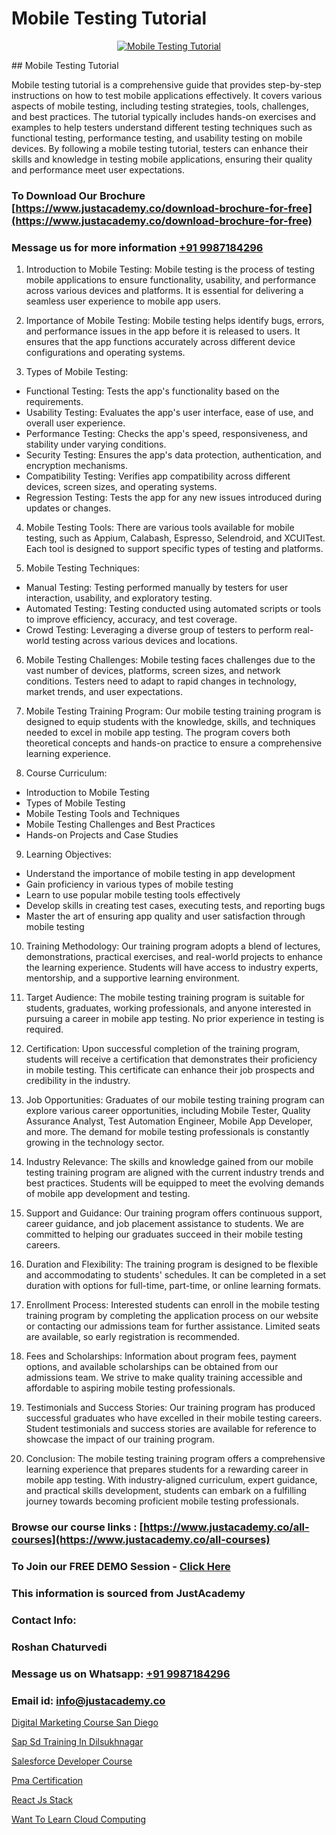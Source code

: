 # Mobile Testing Tutorial

<p align="center">
  <a href="https://justacademy.co/program-detail/software-testing">
    <img src="https://justacademy.co/storage2/program_images/1704700438.webp" alt="Mobile Testing Tutorial">
  </a>
</p>
## Mobile Testing Tutorial

Mobile testing tutorial is a comprehensive guide that provides step-by-step instructions on how to test mobile applications effectively. It covers various aspects of mobile testing, including testing strategies, tools, challenges, and best practices. The tutorial typically includes hands-on exercises and examples to help testers understand different testing techniques such as functional testing, performance testing, and usability testing on mobile devices. By following a mobile testing tutorial, testers can enhance their skills and knowledge in testing mobile applications, ensuring their quality and performance meet user expectations.
### To Download Our Brochure [https://www.justacademy.co/download-brochure-for-free](https://www.justacademy.co/download-brochure-for-free)
### Message us for more information [+91 9987184296](https://api.whatsapp.com/send?phone=919987184296)
1) Introduction to Mobile Testing:
Mobile testing is the process of testing mobile applications to ensure functionality, usability, and performance across various devices and platforms. It is essential for delivering a seamless user experience to mobile app users.

2) Importance of Mobile Testing:
Mobile testing helps identify bugs, errors, and performance issues in the app before it is released to users. It ensures that the app functions accurately across different device configurations and operating systems.

3) Types of Mobile Testing:
- Functional Testing: Tests the app's functionality based on the requirements.
- Usability Testing: Evaluates the app's user interface, ease of use, and overall user experience.
- Performance Testing: Checks the app's speed, responsiveness, and stability under varying conditions.
- Security Testing: Ensures the app's data protection, authentication, and encryption mechanisms.
- Compatibility Testing: Verifies app compatibility across different devices, screen sizes, and operating systems.
- Regression Testing: Tests the app for any new issues introduced during updates or changes.

4) Mobile Testing Tools:
There are various tools available for mobile testing, such as Appium, Calabash, Espresso, Selendroid, and XCUITest. Each tool is designed to support specific types of testing and platforms.

5) Mobile Testing Techniques:
- Manual Testing: Testing performed manually by testers for user interaction, usability, and exploratory testing.
- Automated Testing: Testing conducted using automated scripts or tools to improve efficiency, accuracy, and test coverage.
- Crowd Testing: Leveraging a diverse group of testers to perform real-world testing across various devices and locations.

6) Mobile Testing Challenges:
Mobile testing faces challenges due to the vast number of devices, platforms, screen sizes, and network conditions. Testers need to adapt to rapid changes in technology, market trends, and user expectations.

7) Mobile Testing Training Program:
Our mobile testing training program is designed to equip students with the knowledge, skills, and techniques needed to excel in mobile app testing. The program covers both theoretical concepts and hands-on practice to ensure a comprehensive learning experience.

8) Course Curriculum:
- Introduction to Mobile Testing
- Types of Mobile Testing
- Mobile Testing Tools and Techniques
- Mobile Testing Challenges and Best Practices
- Hands-on Projects and Case Studies

9) Learning Objectives:
- Understand the importance of mobile testing in app development
- Gain proficiency in various types of mobile testing
- Learn to use popular mobile testing tools effectively
- Develop skills in creating test cases, executing tests, and reporting bugs
- Master the art of ensuring app quality and user satisfaction through mobile testing

10) Training Methodology:
Our training program adopts a blend of lectures, demonstrations, practical exercises, and real-world projects to enhance the learning experience. Students will have access to industry experts, mentorship, and a supportive learning environment.

11) Target Audience:
The mobile testing training program is suitable for students, graduates, working professionals, and anyone interested in pursuing a career in mobile app testing. No prior experience in testing is required.

12) Certification:
Upon successful completion of the training program, students will receive a certification that demonstrates their proficiency in mobile testing. This certificate can enhance their job prospects and credibility in the industry.

13) Job Opportunities:
Graduates of our mobile testing training program can explore various career opportunities, including Mobile Tester, Quality Assurance Analyst, Test Automation Engineer, Mobile App Developer, and more. The demand for mobile testing professionals is constantly growing in the technology sector.

14) Industry Relevance:
The skills and knowledge gained from our mobile testing training program are aligned with the current industry trends and best practices. Students will be equipped to meet the evolving demands of mobile app development and testing.

15) Support and Guidance:
Our training program offers continuous support, career guidance, and job placement assistance to students. We are committed to helping our graduates succeed in their mobile testing careers.

16) Duration and Flexibility:
The training program is designed to be flexible and accommodating to students' schedules. It can be completed in a set duration with options for full-time, part-time, or online learning formats.

17) Enrollment Process:
Interested students can enroll in the mobile testing training program by completing the application process on our website or contacting our admissions team for further assistance. Limited seats are available, so early registration is recommended.

18) Fees and Scholarships:
Information about program fees, payment options, and available scholarships can be obtained from our admissions team. We strive to make quality training accessible and affordable to aspiring mobile testing professionals.

19) Testimonials and Success Stories:
Our training program has produced successful graduates who have excelled in their mobile testing careers. Student testimonials and success stories are available for reference to showcase the impact of our training program.

20) Conclusion:
The mobile testing training program offers a comprehensive learning experience that prepares students for a rewarding career in mobile app testing. With industry-aligned curriculum, expert guidance, and practical skills development, students can embark on a fulfilling journey towards becoming proficient mobile testing professionals.

### Browse our course links : [https://www.justacademy.co/all-courses](https://www.justacademy.co/all-courses) 
### To Join our FREE DEMO Session - [Click Here](https://www.justacademy.co/register-for-course-demo)


### This information is sourced from JustAcademy
### Contact Info:
### Roshan Chaturvedi
### Message us on Whatsapp: [+91 9987184296](https://api.whatsapp.com/send?phone=919987184296)
### Email id: [info@justacademy.co](mailto:info@justacademy.co)
                
[Digital Marketing Course San Diego](https://www.linkedin.com/pulse/digital-marketing-course-san-diego-justacademy-cupertino-boafc?trackingId=CBvHD3D1YII%2BW1h2r8T7gQ%3D%3D&lipi=urn%3Ali%3Apage%3Ad_flagship3_company_admin%3BzQv8YsYPTiCPDkVRvYwOog%3D%3D)

[Sap Sd Training In Dilsukhnagar](https://www.linkedin.com/pulse/sap-sd-training-dilsukhnagar-justacademy-chennai-isssf?trackingId=9XbtFKKWPjWhilWhR9bzOg%3D%3D&lipi=urn%3Ali%3Apage%3Ad_flagship3_company_admin%3BmbbduqyAR32m%2BKWos2V1hw%3D%3D)

[Salesforce Developer Course](https://medium.com/@shivamja27/salesforce-developer-course-1beea298c812)

[Pma Certification](https://medium.com/@mistersumit961/pma-certification-91095bc1a742)

[React Js Stack](https://justacademyin.github.io/justacademy/react-js-stack)

[Want To Learn Cloud Computing](https://justacademyin.github.io/justacademy/want-to-learn-cloud-computing)

